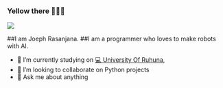 ### Yellow there 👋👋👋

![](https://github.com/JosephLahiru/JosephLahiru/res/back.png)

##I am Joeph Rasanjana.
##I am a programmer who loves to make robots with AI.

- 🔭 I’m currently studying on [💻 University Of Ruhuna](http://iit.ac.lk/),
- 👯 I’m looking to collaborate on Python projects
- 💬 Ask me about anything